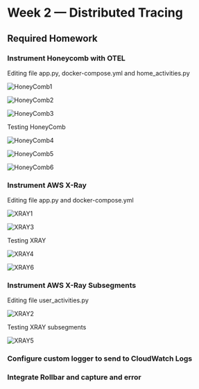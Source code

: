 # Week 2 — Distributed Tracing
## Required Homework
### Instrument Honeycomb with OTEL
Editing file app.py, docker-compose.yml and home_activities.py

![HoneyComb1](assets/HoneyComb1.png)

![HoneyComb2](assets/HoneyComb2.png)

![HoneyComb3](assets/HoneyComb3.png)

Testing HoneyComb

![HoneyComb4](assets/HoneyComb4.png)

![HoneyComb5](assets/HoneyComb5.png)

![HoneyComb6](assets/HoneyComb6.png)

### Instrument AWS X-Ray

Editing file app.py and docker-compose.yml

![XRAY1](assets/XRAY1.png)

![XRAY3](assets/XRAY3.png)

Testing XRAY

![XRAY4](assets/XRAY4.png)

![XRAY6](assets/XRAY6.png)

### Instrument AWS X-Ray Subsegments

Editing file user_activities.py

![XRAY2](assets/XRAY2.png)

Testing XRAY subsegments

![XRAY5](assets/XRAY5.png)

### Configure custom logger to send to CloudWatch Logs



### Integrate Rollbar and capture and error


